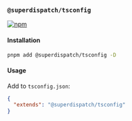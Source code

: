 ### `@superdispatch/tsconfig`

[![npm](https://img.shields.io/npm/v/@superdispatch/tsconfig)](https://www.npmjs.com/package/@superdispatch/tsconfig)

#### Installation

```bash
pnpm add @superdispatch/tsconfig -D
```

#### Usage

Add to `tsconfig.json`:

```json
{
  "extends": "@superdispatch/tsconfig"
}
```
